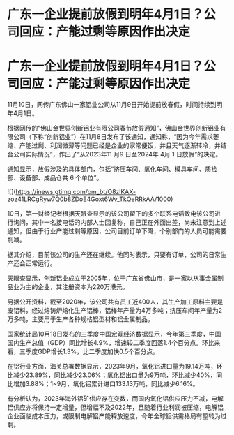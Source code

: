 # 广东一企业提前放假到明年4月1日？公司回应：产能过剩等原因作出决定

# 广东一企业提前放假到明年4月1日？公司回应：产能过剩等原因作出决定

11月10日，网传广东佛山一家铝业公司从11月9日开始提前放春假，时间持续到明年4月1日。

根据网传的“佛山金世界创新铝业有限公司春节放假通知”，佛山金世界创新铝业有限公司（下称“创新铝业”）在11月8日发布了该通知，通知称，“因为今年需求萎缩、产能过剩、利润微薄等问题已经是企业的家常便饭，并且天气逐渐转冷，并结合公司实际情况”，作出了“从2023年11
月9 日至2024年 4月 1 日放假”的决定。

通知显示，放假涉及的具体部门，包括“挤压车间、氧化车间、模具车间、质检部、设备部、成品仓共 6 个单位”。

![](https://inews.gtimg.com/om_bt/O8zlKAX-
zoz41LRCgRyw7Q0b8ZDoE4Goxt6Wv_TkQeRRkAA/1000)

10日，第一财经记者根据天眼查显示的该公司留下的多个联系电话致电该公司进行询问，其中一名接电话的内部人士回复称，自己正在外面出差，尚未注意到上述通知，但由于行业产能过剩等原因，公司目前订单下降，个别部门的人员可能需要削减。

据其介绍，目前该公司的生产还在继续。他同时表示，只要有订单，公司的日常生产还会正常运行。

天眼查显示，创新铝业成立于2005年，位于广东省佛山市，是一家以从事金属制品业为主的企业，其注册资本为220万港元。

另据公开资料，截至2020年，该公司共有员工近400人，其生产加工原料主要是废铝料，经过熔铸炉熔化生产铝棒，铝棒年产量为4万多吨；挤压车间年产量为2万多吨，主要用于生产各种规格铝型材和铝金属制品。

国家统计局10月18日发布的三季度中国宏观经济数据显示，今年第三季度，中国国内生产总值（GDP）同比增长4.9%，增速较二季度回落1.4个百分点。环比来看，三季度GDP增长1.3%，比二季度加快0.5个百分点。

在铝行业方面，海关总署数据显示，2023年9月，氧化铝进口量为19.14万吨，环比减少23.89%，同比减少23.06%；氧化铝出口量为9万吨，环比减少40%，同比增加3.88%；1~9月，氧化铝累计进口133.13万吨，同比减少6.16%。

有分析认为，2023年海外铝矿供应存在变数，而国内氧化铝供应压力不减，电解铝供应亦将保持一定增量，但增幅不及2022年，且随着行业利润被压缩，电解铝企业面临成本压力，或限制电解铝产能释放速度，今年全球铝供需格局有望转为过剩。

